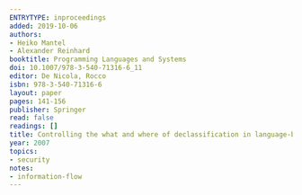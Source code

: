 ```yaml
---
ENTRYTYPE: inproceedings
added: 2019-10-06
authors:
- Heiko Mantel
- Alexander Reinhard
booktitle: Programming Languages and Systems
doi: 10.1007/978-3-540-71316-6_11
editor: De Nicola, Rocco
isbn: 978-3-540-71316-6
layout: paper
pages: 141-156
publisher: Springer
read: false
readings: []
title: Controlling the what and where of declassification in language-based security
year: 2007
topics:
- security
notes:
- information-flow
---
```

